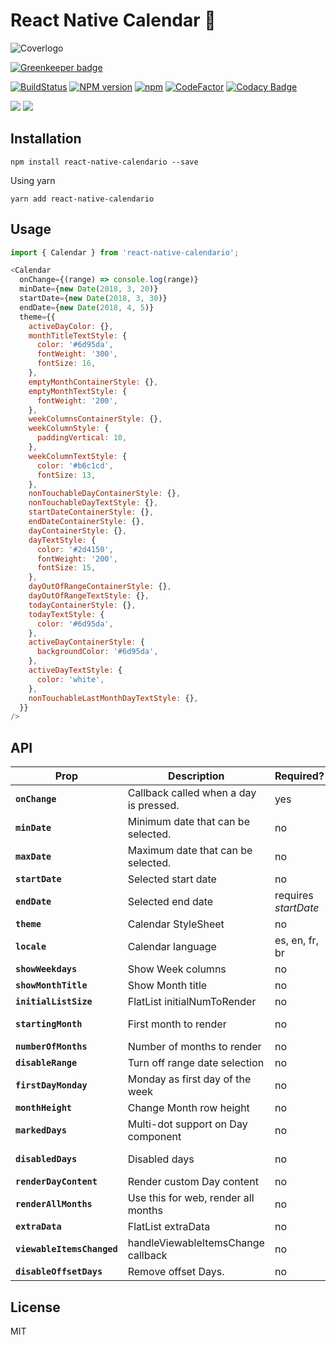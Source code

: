 # React Native Calendar 📆

![Coverlogo](https://imgur.com/LINQ6HZ.png)

[![Greenkeeper badge](https://badges.greenkeeper.io/maggialejandro/react-native-calendario.svg)](https://greenkeeper.io/)

[![BuildStatus](https://img.shields.io/travis/maggialejandro/react-native-calendario/master.svg)](https://travis-ci.org/maggialejandro/react-native-calendario)
[![NPM version](https://img.shields.io/npm/v/react-native-calendario.svg)](https://www.npmjs.com/package/react-native-calendario) [![npm](https://img.shields.io/npm/dw/react-native-calendario.svg)](https://github.com/maggialejandro/react-native-calendario) [![CodeFactor](https://www.codefactor.io/repository/github/maggialejandro/react-native-calendario/badge)](https://www.codefactor.io/repository/github/maggialejandro/react-native-calendario) [![Codacy Badge](https://api.codacy.com/project/badge/Grade/832690f286a5451cacdae664d63be3b9)](https://www.codacy.com/app/maggialejandro/react-native-calendario?utm_source=github.com&utm_medium=referral&utm_content=maggialejandro/react-native-calendario&utm_campaign=Badge_Grade)

![](https://media.giphy.com/media/eu8fFCG3rs3IEYwyYk/giphy.gif) ![](https://media.giphy.com/media/g0pZuxQ16frVSmEBSt/giphy.gif)

## Installation

```console
npm install react-native-calendario --save
```

Using yarn

```console
yarn add react-native-calendario
```

## Usage

```js
import { Calendar } from 'react-native-calendario';
```

```js
<Calendar
  onChange={(range) => console.log(range)}
  minDate={new Date(2018, 3, 20)}
  startDate={new Date(2018, 3, 30)}
  endDate={new Date(2018, 4, 5)}
  theme={{
    activeDayColor: {},
    monthTitleTextStyle: {
      color: '#6d95da',
      fontWeight: '300',
      fontSize: 16,
    },
    emptyMonthContainerStyle: {},
    emptyMonthTextStyle: {
      fontWeight: '200',
    },
    weekColumnsContainerStyle: {},
    weekColumnStyle: {
      paddingVertical: 10,
    },
    weekColumnTextStyle: {
      color: '#b6c1cd',
      fontSize: 13,
    },
    nonTouchableDayContainerStyle: {},
    nonTouchableDayTextStyle: {},
    startDateContainerStyle: {},
    endDateContainerStyle: {},
    dayContainerStyle: {},
    dayTextStyle: {
      color: '#2d4150',
      fontWeight: '200',
      fontSize: 15,
    },
    dayOutOfRangeContainerStyle: {},
    dayOutOfRangeTextStyle: {},
    todayContainerStyle: {},
    todayTextStyle: {
      color: '#6d95da',
    },
    activeDayContainerStyle: {
      backgroundColor: '#6d95da',
    },
    activeDayTextStyle: {
      color: 'white',
    },
    nonTouchableLastMonthDayTextStyle: {},
  }}
/>
```

## API

| Prop                       | Description                            | Required?            | Default       | Type             |
| -------------------------- | -------------------------------------- | -------------------- | ------------- | ---------------- |
| **`onChange`**             | Callback called when a day is pressed. | yes                  |               | Function         |
| **`minDate`**              | Minimum date that can be selected.     | no                   | null          | Date             |
| **`maxDate`**              | Maximum date that can be selected.     | no                   | null          | Date             |
| **`startDate`**            | Selected start date                    | no                   | null          | Date             |
| **`endDate`**              | Selected end date                      | requires _startDate_ | null          | Date             |
| **`theme`**                | Calendar StyleSheet                    | no                   | null          | ThemeType        |
| **`locale`**               | Calendar language                      | es, en, fr, br       | 'en'          | LocaleType       |
| **`showWeekdays`**         | Show Week columns                      | no                   | true          | boolean          |
| **`showMonthTitle`**       | Show Month title                       | no                   | true          | boolean          |
| **`initialListSize`**      | FlatList initialNumToRender            | no                   | 2             | number           |
| **`startingMonth`**        | First month to render                  | no                   | current month | 'YYYY-MM-DD'     |
| **`numberOfMonths`**       | Number of months to render             | no                   | 12            | number           |
| **`disableRange`**         | Turn off range date selection          | no                   | false         | boolean          |
| **`firstDayMonday`**       | Monday as first day of the week        | no                   | false         | boolean          |
| **`monthHeight`**          | Change Month row height                | no                   | 370           | number           |
| **`markedDays`**           | Multi-dot support on Day component     | no                   | undefined     | MarkedDays       |
| **`disabledDays`**         | Disabled days                          | no                   | null          | {[string]: any } |
| **`renderDayContent`**     | Render custom Day content              | no                   | null          | Function         |
| **`renderAllMonths`**      | Use this for web, render all months    | no                   | null          | boolean          |
| **`extraData`**            | FlatList extraData                     | no                   | null          | any              |
| **`viewableItemsChanged`** | handleViewableItemsChange callback     | no                   | null          | Function         |
| **`disableOffsetDays`**    | Remove offset Days.                    | no                   | false         | boolean          |

## License

MIT
